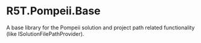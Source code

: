 # R5T.Pompeii.Base
A base library for the Pompeii solution and project path related functionality (like ISolutionFilePathProvider).
